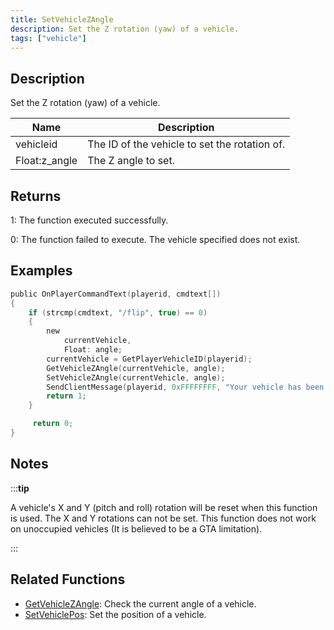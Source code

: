 ```yaml
---
title: SetVehicleZAngle
description: Set the Z rotation (yaw) of a vehicle.
tags: ["vehicle"]
---
```


## Description

Set the Z rotation (yaw) of a vehicle.

| Name          | Description                                   |
| ------------- | --------------------------------------------- |
| vehicleid     | The ID of the vehicle to set the rotation of. |
| Float:z_angle | The Z angle to set.                           |

## Returns

1: The function executed successfully.

0: The function failed to execute. The vehicle specified does not exist.

## Examples

```c
public OnPlayerCommandText(playerid, cmdtext[])
{
    if (strcmp(cmdtext, "/flip", true) == 0)
    {
        new
            currentVehicle,
            Float: angle;
        currentVehicle = GetPlayerVehicleID(playerid);
        GetVehicleZAngle(currentVehicle, angle);
        SetVehicleZAngle(currentVehicle, angle);
        SendClientMessage(playerid, 0xFFFFFFFF, "Your vehicle has been flipped.");
        return 1;
    }

     return 0;
}
```

## Notes

:::**tip**

A vehicle's X and Y (pitch and roll) rotation will be reset when this function is used. The X and Y rotations can not be set. This function does not work on unoccupied vehicles (It is believed to be a GTA limitation).

:::

## Related Functions

- [GetVehicleZAngle](GetVehicleZAngle): Check the current angle of a vehicle.
- [SetVehiclePos](SetVehiclePos): Set the position of a vehicle.
